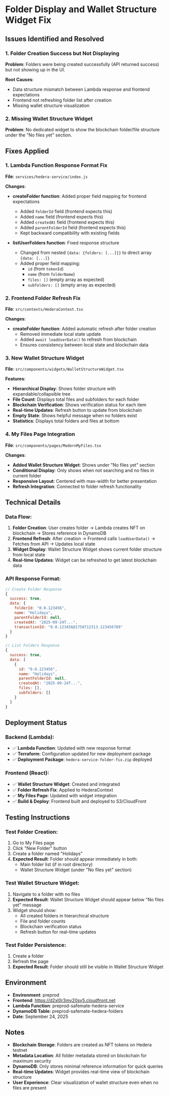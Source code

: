# Folder Display and Wallet Structure Widget Fix

## Issues Identified and Resolved

### 1. **Folder Creation Success but Not Displaying**
**Problem**: Folders were being created successfully (API returned success) but not showing up in the UI.

**Root Causes**:
- Data structure mismatch between Lambda response and frontend expectations
- Frontend not refreshing folder list after creation
- Missing wallet structure visualization

### 2. **Missing Wallet Structure Widget**
**Problem**: No dedicated widget to show the blockchain folder/file structure under the "No files yet" section.

## Fixes Applied

### 1. **Lambda Function Response Format Fix**
**File**: `services/hedera-service/index.js`

**Changes**:
- **createFolder function**: Added proper field mapping for frontend expectations
  - Added `folderId` field (frontend expects this)
  - Added `name` field (frontend expects this)
  - Added `createdAt` field (frontend expects this)
  - Added `parentFolderId` field (frontend expects this)
  - Kept backward compatibility with existing fields

- **listUserFolders function**: Fixed response structure
  - Changed from nested `{data: {folders: [...]}}` to direct array `{data: [...]}`
  - Added proper field mapping:
    - `id` (from `tokenId`)
    - `name` (from `folderName`)
    - `files: []` (empty array as expected)
    - `subfolders: []` (empty array as expected)

### 2. **Frontend Folder Refresh Fix**
**File**: `src/contexts/HederaContext.tsx`

**Changes**:
- **createFolder function**: Added automatic refresh after folder creation
  - Removed immediate local state update
  - Added `await loadUserData()` to refresh from blockchain
  - Ensures consistency between local state and blockchain data

### 3. **New Wallet Structure Widget**
**File**: `src/components/widgets/WalletStructureWidget.tsx`

**Features**:
- **Hierarchical Display**: Shows folder structure with expandable/collapsible tree
- **File Count**: Displays total files and subfolders for each folder
- **Blockchain Verification**: Shows verification status for each item
- **Real-time Updates**: Refresh button to update from blockchain
- **Empty State**: Shows helpful message when no folders exist
- **Statistics**: Displays total folders and files at bottom

### 4. **My Files Page Integration**
**File**: `src/components/pages/ModernMyFiles.tsx`

**Changes**:
- **Added Wallet Structure Widget**: Shows under "No files yet" section
- **Conditional Display**: Only shows when not searching and no files in current folder
- **Responsive Layout**: Centered with max-width for better presentation
- **Refresh Integration**: Connected to folder refresh functionality

## Technical Details

### **Data Flow**:
1. **Folder Creation**: User creates folder → Lambda creates NFT on blockchain → Stores reference in DynamoDB
2. **Frontend Refresh**: After creation → Frontend calls `loadUserData()` → Fetches from API → Updates local state
3. **Widget Display**: Wallet Structure Widget shows current folder structure from local state
4. **Real-time Updates**: Widget can be refreshed to get latest blockchain data

### **API Response Format**:
```javascript
// Create Folder Response
{
  success: true,
  data: {
    folderId: "0.0.123456",
    name: "Holidays",
    parentFolderId: null,
    createdAt: "2025-09-24T...",
    transactionId: "0.0.123456@1758712313.123456789"
  }
}

// List Folders Response
{
  success: true,
  data: [
    {
      id: "0.0.123456",
      name: "Holidays",
      parentFolderId: null,
      createdAt: "2025-09-24T...",
      files: [],
      subfolders: []
    }
  ]
}
```

## Deployment Status

### **Backend (Lambda)**:
- ✅ **Lambda Function**: Updated with new response format
- ✅ **Terraform**: Configuration updated for new deployment package
- ✅ **Deployment Package**: `hedera-service-folder-fix.zip` deployed

### **Frontend (React)**:
- ✅ **Wallet Structure Widget**: Created and integrated
- ✅ **Folder Refresh Fix**: Applied to HederaContext
- ✅ **My Files Page**: Updated with widget integration
- ✅ **Build & Deploy**: Frontend built and deployed to S3/CloudFront

## Testing Instructions

### **Test Folder Creation**:
1. Go to My Files page
2. Click "New Folder" button
3. Create a folder named "Holidays"
4. **Expected Result**: Folder should appear immediately in both:
   - Main folder list (if in root directory)
   - Wallet Structure Widget (under "No files yet" section)

### **Test Wallet Structure Widget**:
1. Navigate to a folder with no files
2. **Expected Result**: Wallet Structure Widget should appear below "No files yet" message
3. Widget should show:
   - All created folders in hierarchical structure
   - File and folder counts
   - Blockchain verification status
   - Refresh button for real-time updates

### **Test Folder Persistence**:
1. Create a folder
2. Refresh the page
3. **Expected Result**: Folder should still be visible in Wallet Structure Widget

## Environment
- **Environment**: preprod
- **Frontend**: https://d2xl0r3mv20sy5.cloudfront.net
- **Lambda Function**: preprod-safemate-hedera-service
- **DynamoDB Table**: preprod-safemate-hedera-folders
- **Date**: September 24, 2025

## Notes
- **Blockchain Storage**: Folders are created as NFT tokens on Hedera testnet
- **Metadata Location**: All folder metadata stored on blockchain for maximum security
- **DynamoDB**: Only stores minimal reference information for quick queries
- **Real-time Updates**: Widget provides real-time view of blockchain structure
- **User Experience**: Clear visualization of wallet structure even when no files are present
